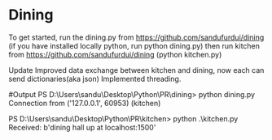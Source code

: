 # Dining
To get started, run the dining.py from https://github.com/sandufurdui/dining
(if you have installed locally python, run python dining.py)
then run kitchen from https://github.com/sandufurdui/dining (python kitchen.py)


Update
Improved data exchange between kitchen and dining, now each can send dictionaries(aka json)
Implemented threading.

#Output
PS D:\Users\sandu\Desktop\Python\PR\dining> python dining.py
Connection from  ('127.0.0.1', 60953) (kitchen)

PS D:\Users\sandu\Desktop\Python\PR\kitchen> python .\kitchen.py        
Received: b'dining hall up at localhost:1500'



